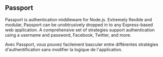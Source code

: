 ## Passport

Passport is authentication middleware for Node.js. Extremely flexible and modular, Passport can be unobtrusively dropped in to any Express-based web application. A comprehensive set of strategies support authentication using a username and password, Facebook, Twitter, and more.

Avec Passport, vous pouvez facilement basculer entre différentes stratégies d'authentification sans modifier la logique de l'application. 